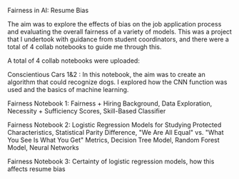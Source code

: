 Fairness in AI: Resume Bias

The aim was to explore the effects of bias on the job application process and evaluating the overall fairness of a variety of models. 
This was a project that I undertook with guidance from student coordinators, and there were a total of 4 collab notebooks to guide me through this. 

A total of 4 collab notebooks were uploaded:

Conscientious Cars 1&2 : In this notebook, the aim was to create an algorithm that could recognize dogs. I explored how the CNN function was used and the basics of machine learning. 

Fairness Notebook 1: Fairness + Hiring Background, Data Exploration, Necessity + Sufficiency Scores, Skill-Based Classifier

Fairness Notebook 2: Logistic Regression Models for Studying Protected Characteristics,
Statistical Parity Difference,
"We Are All Equal" vs. "What You See Is What You Get" Metrics,
Decision Tree Model,
Random Forest Model,
Neural Networks

Fairness Notebook 3: Certainty of logistic regression models, how this affects resume bias
